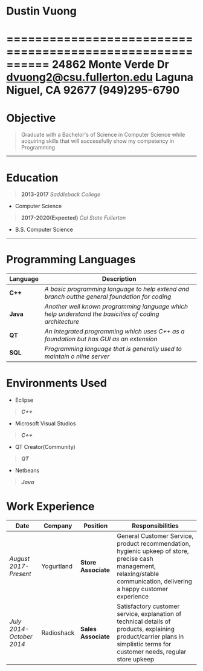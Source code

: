 Dustin Vuong
============

==========================================================
24862 Monte Verde Dr		dvuong2@csu.fullerton.edu
Laguna Niguel, CA 92677		(949)295-6790
==========================================================


Objective
=========
>Graduate with a Bachelor's of Science in Computer Science
>while acquiring skills that will successfully show my 
>competency in Programming

----

Education
=========

>**2013-2017** 	     *Saddleback College*
+   Computer Science

>**2017-2020(Expected)**      *Cal State Fullerton*  
+   B.S. Computer Science 

----

Programming Languages
=====================

Language | Description
|--------|---
**C++**             |*A basic programming language to help extend and branch outthe general foundation for coding*
**Java**            |*Another well known programming language which help understand the basicities of coding architecture*
**QT**              |*An integrated programming which uses C++ as a foundation but has GUI as an extension*
**SQL**             |*Programming language that is generally used to maintain o nline server*

Environments Used
=================

+   Eclipse
>   ***C++***
+   Microsoft Visual Studios
>   ***C++*** 
+   QT Creator(Community)
>   ***QT***
+   Netbeans
>   ***Java***

Work Experience
===============

Date | Company | Position| Responsibilities
|----|-----|---------|---
*August 2017-Present*|Yogurtland |**Store Associate**| General Customer Service, product recommendation, hygienic upkeep of store, precise cash management, relaxing/stable communication, delivering a happy customer experience
*July 2014-October 2014*|Radioshack|**Sales Associate**|Satisfactory customer service, explanation of technical details of products, explaining product/carrier plans in simplistic terms for customer needs, regular store upkeep

